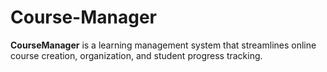 # Course-Manager
**CourseManager** is a learning management system that streamlines online course creation, organization, and student progress tracking.

